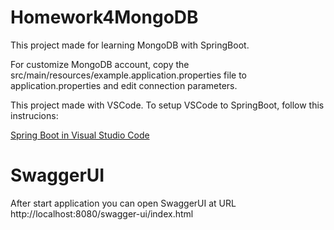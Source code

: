 # Homework4MongoDB

This project made for learning MongoDB with SpringBoot.

For customize MongoDB account, copy the src/main/resources/example.application.properties file to application.properties and edit connection parameters.

This project made with VSCode.
To setup VSCode to SpringBoot, follow this instrucions:

[Spring Boot in Visual Studio Code](https://code.visualstudio.com/docs/java/java-spring-boot)

# SwaggerUI

After start application you can open SwaggerUI at URL http://localhost:8080/swagger-ui/index.html